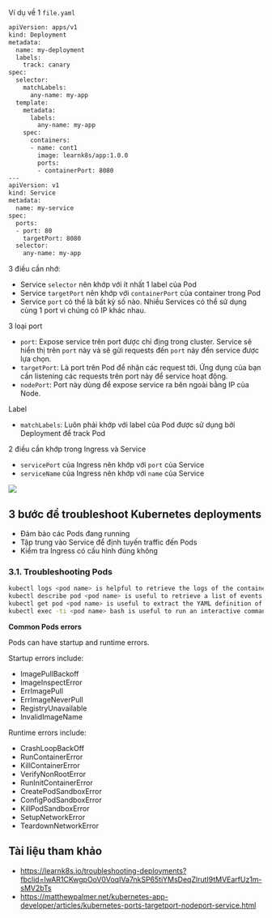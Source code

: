 
Ví dụ về 1 `file.yaml`
```sh
apiVersion: apps/v1
kind: Deployment
metadata:
  name: my-deployment
  labels:
    track: canary
spec:
  selector:
    matchLabels:
      any-name: my-app
  template:
    metadata:
      labels:
        any-name: my-app
    spec:
      containers:
      - name: cont1
        image: learnk8s/app:1.0.0
        ports:
        - containerPort: 8080
---
apiVersion: v1
kind: Service
metadata:
  name: my-service
spec:
  ports:
  - port: 80
    targetPort: 8080
  selector:
    any-name: my-app
```
3 điều cần nhớ:
- Service `selector` nên khớp với ít nhất 1 label của Pod
- Service `targetPort` nên khớp với `containerPort` của container trong Pod
- Service `port` có thể là bất kỳ số nào. Nhiều Services có thể sử dụng cùng 1 port vì chúng có IP khác nhau.

3 loại port 
- `port`: Expose service trên port được chỉ địng trong cluster. Service sẽ hiển thị trên `port` này và sẽ gửi requests đến `port` này đến service được lựa chọn.
- `targetPort`: Là port trên Pod để nhận các request tới. Ứng dụng của bạn cần listening các requests trên port này để service hoạt động.
- `nodePort`: Port này dùng để expose service ra bên ngoài bằng IP của Node.

Label
- `matchLabels`: Luôn phải khớp với label của Pod được sử dụng bởi Deployment để track Pod

2 điều cần khớp trong Ingress và Service
- `servicePort` của Ingress nên khớp với `port` của Service
- `serviceName` của Ingress nên khớp với `name` của Service

<img src=https://i.imgur.com/vTZ2OoM.png>

## 3 bước để troubleshoot Kubernetes deployments
- Đảm bảo các Pods đang running
- Tập trung vào Service để định tuyến traffic đến Pods
- Kiểm tra Ingress có cấu hình đúng không

### 3.1. Troubleshooting Pods
```sh
kubectl logs <pod name> is helpful to retrieve the logs of the containers of the Pod
kubectl describe pod <pod name> is useful to retrieve a list of events associated with the Pod
kubectl get pod <pod name> is useful to extract the YAML definition of the Pod as stored in Kubernetes
kubectl exec -ti <pod name> bash is useful to run an interactive command within one of the containers of the Pod
```
**Common Pods errors**

Pods can have startup and runtime errors.

Startup errors include:
- ImagePullBackoff
- ImageInspectError
- ErrImagePull
- ErrImageNeverPull
- RegistryUnavailable
- InvalidImageName

Runtime errors include:
- CrashLoopBackOff
- RunContainerError
- KillContainerError
- VerifyNonRootError
- RunInitContainerError
- CreatePodSandboxError
- ConfigPodSandboxError
- KillPodSandboxError
- SetupNetworkError
- TeardownNetworkError

## Tài liệu tham khảo
- https://learnk8s.io/troubleshooting-deployments?fbclid=IwAR1CKwgpOoV0VoqIVa7nkSP65tiYMsDeqZlrutI9tMVEarfUz1m-sMV2bTs
- https://matthewpalmer.net/kubernetes-app-developer/articles/kubernetes-ports-targetport-nodeport-service.html
